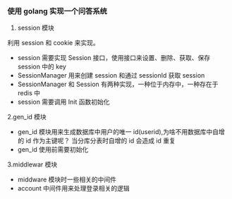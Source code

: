 ### 使用 golang 实现一个问答系统

1. session 模块

利用 session 和 cookie 来实现。

-   session 需要实现 Session 接口，使用接口来设置、删除、获取、保存 session 中的 key
-   SessionManager 用来创建 session 和通过 sessionId 获取 session
-   SessionManager 和 Session 有两种实现，一种位于内存中，一种存在于 redis 中
-   session 需要调用 Init 函数初始化

2.gen_id 模块

-   gen_id 模块用来生成数据库中用户的唯一 id(userid),为啥不用数据库中自增的 id 作为主键呢？ 当分库分表时自增的 id 会造成 id 重复
-   gen_id 使用前需要初始化

3.middlewar 模块

-   middware 模块时一些相关的中间件
-   account 中间件用来处理登录相关的逻辑
